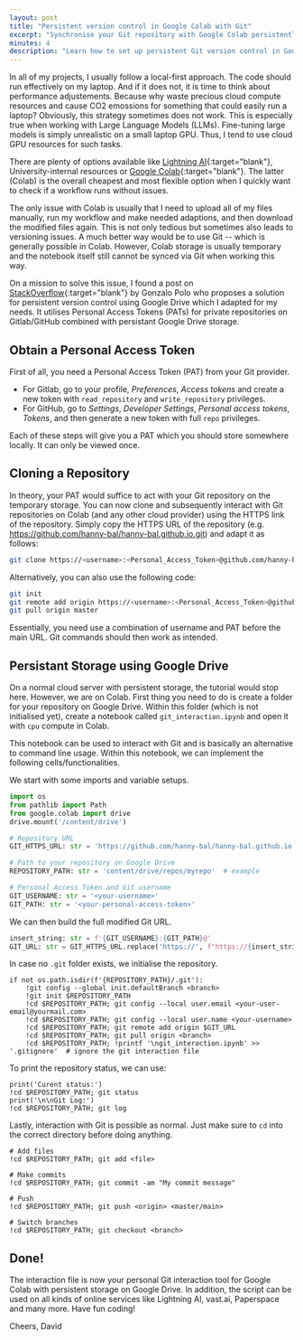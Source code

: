 ```yaml
---
layout: post
title: "Persistent version control in Google Colab with Git"
excerpt: "Synchronise your Git repository with Google Colab persistently using Google Drive. No more tedious uploading and downloading files individually."
minutes: 4
description: "Learn how to set up persistent Git version control in Google Colab using Google Drive and Personal Access Tokens (PATs). Ideal for managing GitHub or GitLab repositories directly in your Colab notebooks."
---
```


In all of my projects, I usually follow a local-first approach. The code should run effectively on my laptop. And if it does not, it is time to think about performance adjustements. Because why waste precious cloud compute resources and cause CO2 emossions for something that could easily run a laptop? Obviously, this strategy sometimes does not work. This is especially true when working with Large Language Models (LLMs). Fine-tuning large models is simply unrealistic on a small laptop GPU. Thus, I tend to use cloud GPU resources for such tasks.

There are plenty of options available like [Lightning AI](https://lightning.ai/){:target="blank"}, University-internal resources or [Google Colab](colab.google.com){:target="blank"}. The latter (Colab) is the overall cheapest and most flexible option when I quickly want to check if a workflow runs without issues.

The only issue with Colab is usually that I need to upload all of my files manually, run my workflow and make needed adaptions, and then download the modified files again. This is not only tedious but sometimes also leads to versioning issues. A much better way would be to use Git -- which is generally possible in Colab. However, Colab storage is usually temporary and the notebook itself still cannot be synced via Git when working this way.

On a mission to solve this issue, I found a post on [StackOverflow](https://stackoverflow.com/questions/59075561/cloning-a-gitlab-project-to-a-google-colab-instance-using-ssh-or-https){:target="blank"} by Gonzalo Polo who proposes a solution for persistent version control using Google Drive which I adapted for my needs. It utilises Personal Access Tokens (PATs) for private repositories on Gitlab/GitHub combined with persistant Google Drive storage.

## Obtain a Personal Access Token
First of all, you need a Personal Access Token (PAT) from your Git provider.

- For Gitlab, go to your profile, *Preferences*, *Access tokens* and create a new token with `read_repository` and `write_repository` privileges.
- For GitHub, go to *Settings*, *Developer Settings*, *Personal access tokens*, *Tokens*, and then generate a new token with full `repo` privileges.

Each of these steps will give you a PAT which you should store somewhere locally. It can only be viewed once.

## Cloning a Repository
In theory, your PAT would suffice to act with your Git repository on the temporary storage. You can now clone and subsequently interact with Git repositories on Colab (and any other cloud provider) using the HTTPS link of the repository. Simply copy the HTTPS URL of the repository (e.g. https://github.com/hanny-bal/hanny-bal.github.io.git) and adapt it as follows:

```bash
git clone https://<username>:<Personal_Access_Token>@github.com/hanny-bal/hanny-bal.github.io.git
```

Alternatively, you can also use the following code:
```bash
git init
git remote add origin https://<username>:<Personal_Access_Token>@github.com/hanny-bal/hanny-bal.github.io.git
git pull origin master
```

Essentially, you need use a combination of username and PAT before the main URL. Git commands should then work as intended.

## Persistant Storage using Google Drive
On a normal cloud server with persistent storage, the tutorial would stop here. However, we are on Colab. First thing you need to do is create a folder for your repository on Google Drive. Within this folder (which is not initialised yet), create a notebook called `git_interaction.ipynb` and open it with `cpu` compute in Colab.

This notebook can be used to interact with Git and is basically an alternative to command line usage. Within this notebook, we can implement the following cells/functionalities.

We start with some imports and variable setups.
```python
import os
from pathlib import Path
from google.colab import drive
drive.mount('/content/drive')

# Repository URL 
GIT_HTTPS_URL: str = 'https://github.com/hanny-bal/hanny-bal.github.io.git'  # example

# Path to your repository on Google Drive
REPOSITORY_PATH: str = 'content/drive/repos/myrepo'  # example

# Personal Access Token and Git username
GIT_USERNAME: str = '<your-username>'
GIT_PATH: str = '<your-personal-access-token>'
```

We can then build the full modified Git URL.

```python
insert_string: str = f'{GIT_USERNAME}:{GIT_PATH}@'
GIT_URL: str = GIT_HTTPS_URL.replace('https://', f"https://{insert_string}")
```

In case no `.git` folder exists, we initialise the repository.
```
if not os.path.isdir(f'{REPOSITORY_PATH}/.git'):
    !git config --global init.defaultBranch <branch>
    !git init $REPOSITORY_PATH
    !cd $REPOSITORY_PATH; git config --local user.email <your-user-email@yourmail.com>
    !cd $REPOSITORY_PATH; git config --local user.name <your-username>
    !cd $REPOSITORY_PATH; git remote add origin $GIT_URL
    !cd $REPOSITORY_PATH; git pull origin <branch>
    !cd $REPOSITORY_PATH; !printf '\ngit_interaction.ipynb' >> '.gitignore'  # ignore the git interaction file
```

To print the repository status, we can use:
```
print('Curent status:')
!cd $REPOSITORY_PATH; git status
print('\n\nGit Log:')
!cd $REPOSITORY_PATH; git log
```

Lastly, interaction with Git is possible as normal. Just make sure to `cd` into the correct directory before doing anything.
```
# Add files
!cd $REPOSITORY_PATH; git add <file>

# Make commits
!cd $REPOSITORY_PATH; git commit -am "My commit message"

# Push
!cd $REPOSITORY_PATH; git push <origin> <master/main>

# Switch branches
!cd $REPOSITORY_PATH; git checkout <branch>
```

## Done!
The interaction file is now your personal Git interaction tool for Google Colab with persistent storage on Google Drive. In addition, the script can be used on all kinds of online services like Lightning AI, vast.ai, Paperspace and many more. Have fun coding!

Cheers,
David